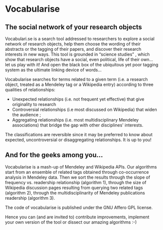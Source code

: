 Vocabularise
============

The social network of your research objects
-------------------------------------------

Vocabulari.se is a search tool addressed to researchers to explore a social network of research objects, help them choose the wording of their abstracts or the tagging of their papers, and discover their research interests in new ways. This tool is grounded in “science studies” , which show that research objects have a social, even political, life of their own… let us play with it! And open the black box of the ubiquitous yet poor tagging system as the ultimate linking device of words…

Vocabularise searches for terms related to a given term (i.e. a research object, treated as a Mendeley tag or a Wikipedia entry) according to three qualities of relationships:

* Unexpected relationships (i.e. not frequent yet effective) that give originality to research
* Controversial relationships (i.e most discussed on Wikipedia) that widen the audience ;
* Aggregating relationships (i.e. most multidisciplinary Mendeley associations) that bridge the gap with other disciplines' interests.

The classifications are reversible since it may be preferred to know about expected, uncontroversial or disaggregating relationships. It is up to you!


And for the geeks among you...
------------------------------

Vocabularise is a mash-up of Mendeley and Wikipedia APIs. Our algorithms start
from an ensemble of related tags obtained through co-occurrence analysis in
Mendeley data. Then we sort the results through the slope of frequency vs.
readership relationship (algorithm 1), through the size of Wikipedia discussion
pages resulting from querying two related tags (algorithm 2), through the
multidisciplinarity of Mendeley publications readership (algorithm 3).

The code of vocabularise is published under the GNU Affero GPL license. 

Hence you can (and are invited to) contribute improvements, implement your own
version of the tool or dissect our amazing algorithms :-) 

